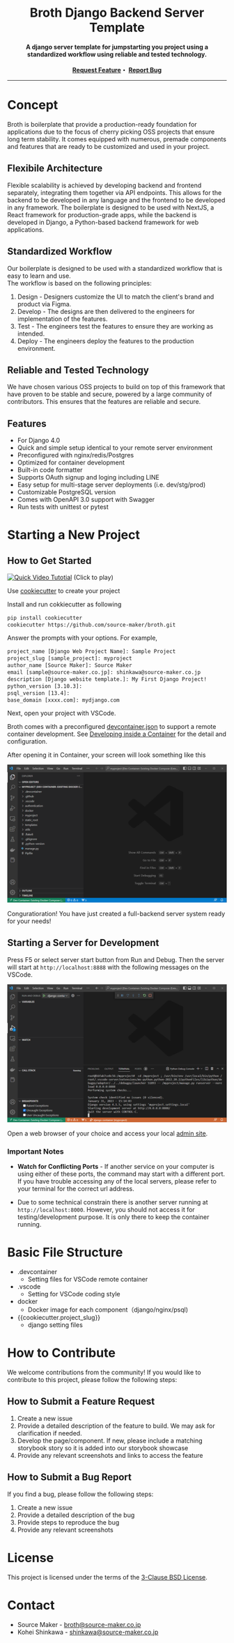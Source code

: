 <div align="center">
  <h1 align="center">Broth Django Backend Server Template</h1>

  <strong align="center">
A django server template for jumpstarting you project using a standardized workflow using reliable and tested technology.
<br/><br/>
   <a href="https://github.com/source-maker/broth/issues">Request Feature</a>・
   <a href="https://github.com/source-maker/broth/issues">Report Bug</a>
  </strong>
</div>
<hr />

<!-- ABOUT THE PROJECT -->

# Concept

Broth is boilerplate that provide a production-ready foundation for applications due to the focus of cherry picking OSS projects that ensure long term stability.
It comes equipped with numerous, premade components and features that are ready to be customized and used in your project.

## Flexibile Architecture

Flexible scalability is achieved by developing backend and frontend separately, integrating them together via API endpoints. This allows for the backend to be developed in any language and the frontend to be developed in any framework. The boilerplate is designed to be used with NextJS, a React framework for production-grade apps, while the backend is developed in Django, a Python-based backend framework for web applications.

## Standardized Workflow

Our boilerplate is designed to be used with a standardized workflow that is easy to learn and use.<br />The workflow is based on the following principles:

1. Design - Designers customize the UI to match the client's brand and product via Figma.
2. Develop - The designs are then delivered to the engineers for implementation of the features.
3. Test - The engineers test the features to ensure they are working as intended.
4. Deploy - The engineers deploy the features to the production environment.

## Reliable and Tested Technology

We have chosen various OSS projects to build on top of this framework that have proven to be stable and secure, powered by a large community of contributors.
This ensures that the features are reliable and secure.


## Features

-   For Django 4.0
-   Quick and simple setup identical to your remote server environment
-   Preconfigured with nginx/redis/Postgres
-   Optimized for container development
-   Built-in code formatter 
-   Supports OAuth signup and loging including LINE
-   Easy setup for multi-stage server deployments (i.e. dev/stg/prod)
-   Customizable PostgreSQL version
-   Comes with OpenAPI 3.0 support with Swagger 
-   Run tests with unittest or pytest

# Starting a New Project


## How to Get Started

[![Quick Video Tutotial](http://img.youtube.com/vi/5UaUy7t0FQU/0.jpg)](https://www.youtube.com/watch?v=5UaUy7t0FQU)
(Click to play)


Use [cookiecutter](https://github.com/cookiecutter/cookiecutter) to create your project

Install and run cokkiecutter as following

```
pip install cookiecutter
cookiecutter https://github.com/source-maker/broth.git
```

Answer the prompts with your options. For example,

```
project_name [Django Web Project Name]: Sample Project
project_slug [sample_project]: myproject
author_name [Source Maker]: Source Maker
email [sample@source-maker.co.jp]: shinkawa@source-maker.co.jp
description [Django website template.]: My First Django Project!
python_version [3.10.3]:
psql_version [13.4]:
base_domain [xxxx.com]: mydjango.com
```

Next, open your project with VSCode.

Broth comes with a preconfigured [devcontainer.json](https://code.visualstudio.com/docs/devcontainers/containers#_create-a-devcontainerjson-file) to support a remote container development. See [Developing inside a Container](https://code.visualstudio.com/docs/devcontainers/containers) for the detail and configuration.

After opening it in Container, your screen will look something like this

![](./images/step1.png "VSCode in Container")

Conguratioration! You have just created a full-backend server system ready for your needs!


## Starting a Server for Development

Press F5 or select server start button from Run and Debug. Then the server will start at `http://localhost:8888` with the following messages on the VSCode.

![](./images/step2.png "VSCode in Container")


Open a web browser of your choice and access your local
[admin site](http://localhost:8888/admin/).



### Important Notes
- <b>Watch for Conflicting Ports</b> - If another service on your computer is using either of these ports, the command may start with a different port. If you have trouble accessing any of the local servers, please refer to your terminal for the correct url address.

- Due to some technical constrain there is another server running at `http://localhost:8000`. However, you should not access it for testing/development purpose. It is only there to keep the container running.

# Basic File Structure
- .devcontainer
  - Setting files for VSCode remote container
- .vscode
  - Setting for VSCode coding style
- docker
  - Docker image for each component（django/nginx/psql)
- {{cookiecutter.project_slug}}
  - django setting files


# How to Contribute

We welcome contributions from the community! 
If you would like to contribute to this project, please follow the following steps:

## How to Submit a Feature Request

1. Create a new issue
2. Provide a detailed description of the feature to build. We may ask for clarification if needed.
3. Develop the page/component. If new, please include a matching storybook story so it is added into our storybook showcase
4. Provide any relevant screenshots and links to access the feature


## How to Submit a Bug Report

If you find a bug, please follow the following steps:

1. Create a new issue
2. Provide a detailed description of the bug
3. Provide steps to reproduce the bug
4. Provide any relevant screenshots

<!-- LICENSE -->

# License

This project is licensed under the terms of the [3-Clause BSD License](./LICENSE).

<!-- CONTACT -->

# Contact

- Source Maker - broth@source-maker.co.jp
- Kohei Shinkawa - shinkawa@source-maker.co.jp
